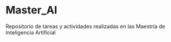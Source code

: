 # Master_AI
Repositorio de tareas y actividades realizadas en las Maestría de Inteligencia Artificial
